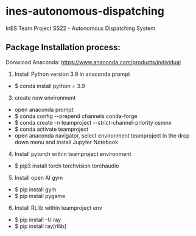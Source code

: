 # ines-autonomous-dispatching
InES Team Project SS22 - Autonomous Dispatching System

## Package Installation process:
Donwload Anaconda: https://www.anaconda.com/products/individual
1) Install Python version 3.9 in anaconda prompt
  - $ conda install python = 3.9
3) create new environment
  - open anaconda prompt
  - $ conda config --prepend channels conda-forge
  - $ conda create -n teamproject --strict-channel-priority osmnx
  - $ conda activate teamproject
  - open anaconda navigator, select environment teamproject in the drop down menu and install Jupyter Notebook
4) Install pytorch within teamproject environment
  - $ pip3 install torch torchvision torchaudio
5) Install open AI gym
  - $ pip install gym
  - $ pip install pygame
6) Install RLlib within teamproject env
  - $ pip install -U ray
  - $ pip install ray[rllib]
